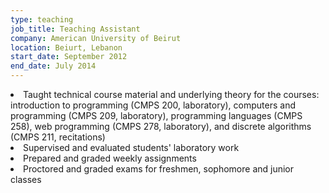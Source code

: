 ```yaml
---
type: teaching
job_title: Teaching Assistant
company: American University of Beirut
location: Beiurt, Lebanon
start_date: September 2012
end_date: July 2014
---
```


<li> Taught technical course material and underlying theory for the courses: introduction
to programming (CMPS 200, laboratory), computers and programming (CMPS 209,
laboratory), programming languages (CMPS 258), web programming (CMPS 278,
laboratory), and discrete algorithms (CMPS 211, recitations)</li>
<li> Supervised and evaluated students' laboratory work</li>
<li> Prepared and graded weekly assignments </li>
<li> Proctored and graded exams for freshmen, sophomore and junior classes</li>